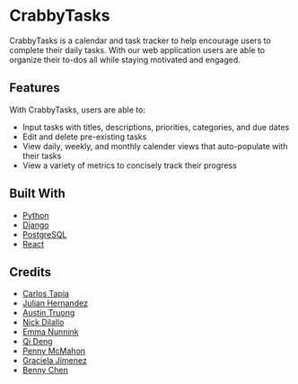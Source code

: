 # CrabbyTasks
CrabbyTasks is a calendar and task tracker to help encourage users to complete their daily tasks. With our web application users are able to organize their to-dos all while staying motivated and engaged.

## Features
With CrabbyTasks, users are able to:
  * Input tasks with titles, descriptions, priorities, categories, and due dates
  * Edit and delete pre-existing tasks
  * View daily, weekly, and monthly calender views that auto-populate with their tasks
  * View a variety of metrics to concisely track their progress

## Built With
  * [Python](https://www.python.org/)
  * [Django](https://www.djangoproject.com/)
  * [PostgreSQL](https://www.postgresql.org/)
  * [React](https://react.dev/)

## Credits
  * [Carlos Tapia](https://github.com/CarelessOutcast)
  * [Julian Hernandez](https://github.com/Aleizana)
  * [Austin Truong](https://github.com/Auqtruong)
  * [Nick Dilallo](https://github.com/NDilallo)
  * [Emma Nunnink](https://github.com/emmanunnink)
  * [Qi Deng](https://github.com/qideng1119)
  * [Penny McMahon](https://github.com/JPigeon252)
  * [Graciela Jimenez](https://github.com/Gjimen)
  * [Benny Chen](https://github.com/BennyChen612)
